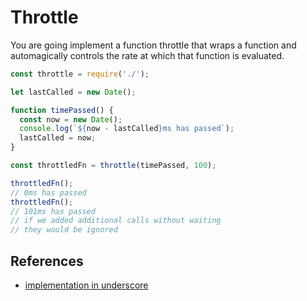 # Throttle

You are going implement a function throttle that wraps a function and automagically controls the rate at which that function is evaluated.

```javascript
const throttle = require('./');

let lastCalled = new Date();

function timePassed() {
  const now = new Date();
  console.log(`${now - lastCalled}ms has passed`);
  lastCalled = now;
}

const throttledFn = throttle(timePassed, 100);

throttledFn();
// 0ms has passed
throttledFn();
// 101ms has passed
// if we added additional calls without waiting
// they would be ignored

```

## References

- [implementation in underscore](https://underscorejs.org/docs/underscore.html#section-85)